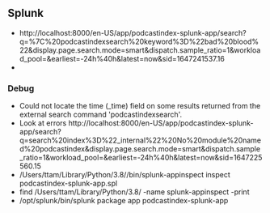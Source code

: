 ## Splunk
- http://localhost:8000/en-US/app/podcastindex-splunk-app/search?q=%7C%20podcastindexsearch%20keyword%3D%22bad%20blood%22&display.page.search.mode=smart&dispatch.sample_ratio=1&workload_pool=&earliest=-24h%40h&latest=now&sid=1647241537.16
- 
### Debug
- Could not locate the time (_time) field on some results returned from the external search command 'podcastindexsearch'.
- Look at errors http://localhost:8000/en-US/app/podcastindex-splunk-app/search?q=search%20index%3D%22_internal%22%20No%20module%20named%20podcastindex&display.page.search.mode=smart&dispatch.sample_ratio=1&workload_pool=&earliest=-24h%40h&latest=now&sid=1647225560.15
- /Users/ttam/Library/Python/3.8//bin/splunk-appinspect inspect podcastindex-splunk-app.spl
- find /Users/ttam/Library/Python/3.8/ -name splunk-appinspect -print
- /opt/splunk/bin/splunk package app podcastindex-splunk-app